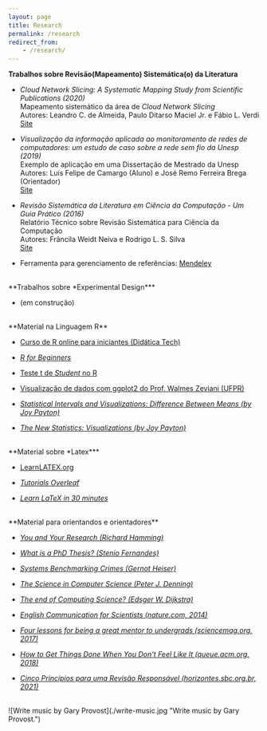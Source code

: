 ```yaml
---
layout: page
title: Research
permalink: /research
redirect_from:
    - /research/
---
```


<!---
<br/>
**Oportunidades**

* Proposta de projetos de pesquisa ou desenvolvimento tecnológico <br/>
  Prazo para manifestação de interesse: 05/07/2020 <br/>
  [Site](https://pdmjr.github.io/pesquisa/oportunidades)
-->

**Trabalhos sobre Revisão(Mapeamento) Sistemática(o) da Literatura**

* *Cloud Network Slicing: A Systematic Mapping Study from Scientific Publications (2020)* <br/>
  Mapeamento sistemático da área de *Cloud Network Slicing* <br/>
  Autores: Leandro C. de Almeida, Paulo Ditarso Maciel Jr. e Fábio L. Verdi <br/>
  [Site](https://arxiv.org/abs/2004.13675)

* *Visualização da informação aplicada ao monitoramento de redes de computadores: um estudo de caso sobre a rede sem fio da Unesp (2019)* <br/>
  Exemplo de aplicação em uma Dissertação de Mestrado da Unesp <br/>
  Autores: Luis Felipe de Camargo (Aluno) e José Remo Ferreira Brega (Orientador) <br/>
  [Site](https://repositorio.unesp.br/handle/11449/183374)
  
* *Revisão Sistemática da Literatura em Ciência da Computação -­ Um Guia Prático (2016)* <br/>
  Relatório Técnico sobre Revisão Sistemática para Ciência da Computação <br/>
  Autores: Frâncila Weidt Neiva e Rodrigo L. S. Silva <br/>
  [Site](https://bit.ly/2VvLu5Q)

* Ferramenta para gerenciamento de referências: [Mendeley](http://www.mendely.com)

<br/>
**Trabalhos sobre *Experimental Design***

* (em construção)

<br/>
**Material na Linguagem R**

* [Curso de R online para iniciantes (Didática Tech)](https://didatica.tech/curso-de-r-online-para-iniciantes/)

* [*R for Beginners*](https://cran.r-project.org/doc/contrib/Paradis-rdebuts_en.pdf)

* [Teste t de *Student* no R](http://rstudio-pubs-static.s3.amazonaws.com/408638_6679293d4c7a415eaebe00faa3aea0cb.html)

* [Visualização de dados com ggplot2 do Prof. Walmes Zeviani (UFPR)](http://leg.ufpr.br/~walmes/cursoR/data-vis/slides/08-ggplot2.pdf)

* [*Statistical Intervals and Visualizations: Difference Between Means (by Joy Payton)*](https://education.arcus.chop.edu/cumming-1-ggplot/)

* [*The New Statistics: Visualizations (by Joy Payton)*](https://rpubs.com/pm0kjp/new-statistics)

<br/>
**Material sobre *Latex***

* [LearnLATEX.org](https://www.learnlatex.org/pt/)

* [*Tutorials Overleaf*](https://pt.overleaf.com/learn/latex/Tutorials)

* [*Learn LaTeX in 30 minutes*](https://www.overleaf.com/learn/latex/Learn_LaTeX_in_30_minutes)

<br/>
**Material para orientandos e orientadores**

* *[You and Your Research (Richard Hamming)](https://www.cs.virginia.edu/~robins/YouAndYourResearch.html)*

* *[What is a PhD Thesis? (Stenio Fernandes)](https://www.steniofernandes.com/miscellaneous/whatisaphdthesis)*

* *[Systems Benchmarking Crimes (Gernot Heiser)](https://www.cse.unsw.edu.au/~gernot/benchmarking-crimes.html)*

* *[The Science in Computer Science (Peter J. Denning)](https://cacm.acm.org/magazines/2013/5/163761-the-science-in-computer-science/fulltext)*

* *[The end of Computing Science? (Edsger W. Dijkstra)](https://www.cs.utexas.edu/users/EWD/transcriptions/EWD13xx/EWD1304.html)*

* *[English Communication for Scientists (nature.com, 2014)](https://www.nature.com/scitable/ebooks/english-communication-for-scientists-14053993/contents/)*

* *[Four lessons for being a great mentor to undergrads (sciencemag.org, 2017)](https://www.sciencemag.org/careers/2017/11/four-lessons-being-great-mentor-undergrads?fbclid=IwAR3sNN8d2tY6QaiwqrpRs9VPJonfeLzLS43MQeXemZ0esIyYnBPtvWOTOGk)*

* *[How to Get Things Done When You Don't Feel Like It (queue.acm.org, 2018)](https://queue.acm.org/detail.cfm?id=3280677)*

* *[Cinco Princípios para uma Revisão Responsável (horizontes.sbc.org.br, 2021)](http://horizontes.sbc.org.br/index.php/2021/10/cinco-principios-para-uma-revisao-responsavel/)*

<br/>
![Write music by Gary Provost](./write-music.jpg "Write music by Gary Provost.")
